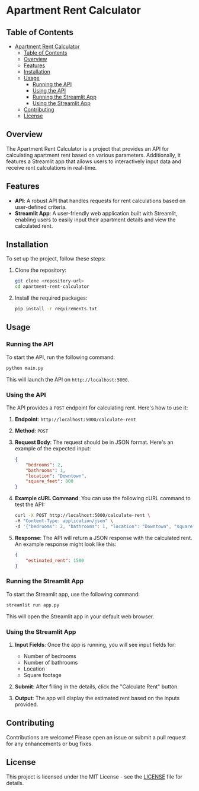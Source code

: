 # Apartment Rent Calculator

## Table of Contents
- [Apartment Rent Calculator](#apartment-rent-calculator)
  - [Table of Contents](#table-of-contents)
  - [Overview](#overview)
  - [Features](#features)
  - [Installation](#installation)
  - [Usage](#usage)
    - [Running the API](#running-the-api)
    - [Using the API](#using-the-api)
    - [Running the Streamlit App](#running-the-streamlit-app)
    - [Using the Streamlit App](#using-the-streamlit-app)
  - [Contributing](#contributing)
  - [License](#license)

## Overview

The Apartment Rent Calculator is a project that provides an API for calculating apartment rent based on various parameters. Additionally, it features a Streamlit app that allows users to interactively input data and receive rent calculations in real-time.

## Features

- **API**: A robust API that handles requests for rent calculations based on user-defined criteria.
- **Streamlit App**: A user-friendly web application built with Streamlit, enabling users to easily input their apartment details and view the calculated rent.

## Installation

To set up the project, follow these steps:

1. Clone the repository:
   ```bash
   git clone <repository-url>
   cd apartment-rent-calculator
   ```

2. Install the required packages:
   ```bash
   pip install -r requirements.txt
   ```

## Usage

### Running the API

To start the API, run the following command:
```bash
python main.py
```
This will launch the API on `http://localhost:5000`.

### Using the API

The API provides a `POST` endpoint for calculating rent. Here's how to use it:

1. **Endpoint**: `http://localhost:5000/calculate-rent`
2. **Method**: `POST`
3. **Request Body**: The request should be in JSON format. Here's an example of the expected input:
   ```json
   {
       "bedrooms": 2,
       "bathrooms": 1,
       "location": "Downtown",
       "square_feet": 800
   }
   ```

4. **Example cURL Command**:
   You can use the following cURL command to test the API:
   ```bash
   curl -X POST http://localhost:5000/calculate-rent \
   -H "Content-Type: application/json" \
   -d '{"bedrooms": 2, "bathrooms": 1, "location": "Downtown", "square_feet": 800}'
   ```

5. **Response**: The API will return a JSON response with the calculated rent. An example response might look like this:
   ```json
   {
       "estimated_rent": 1500
   }
   ```

### Running the Streamlit App

To start the Streamlit app, use the following command:
```bash
streamlit run app.py
```
This will open the Streamlit app in your default web browser.

### Using the Streamlit App

1. **Input Fields**: Once the app is running, you will see input fields for:
   - Number of bedrooms
   - Number of bathrooms
   - Location
   - Square footage

2. **Submit**: After filling in the details, click the "Calculate Rent" button.

3. **Output**: The app will display the estimated rent based on the inputs provided.

## Contributing

Contributions are welcome! Please open an issue or submit a pull request for any enhancements or bug fixes.

## License

This project is licensed under the MIT License - see the [LICENSE](LICENSE) file for details.